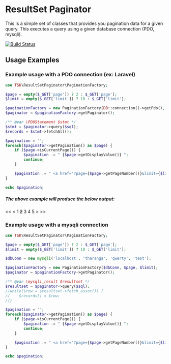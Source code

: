 # ResultSet Paginator
This is a simple set of classes that provides you pagination data for a given query. This executes a query using a given database connection (PDO, mysqli).

[![Build Status](https://travis-ci.org/tharangakothalawala/resultsetpaginator.svg?branch=master)](https://travis-ci.org/tharangakothalawala/resultsetpaginator)

## Usage Examples


### Example usage with a PDO connection (ex: Laravel)
```php
use TSK\ResultSetPaginator\PaginationFactory;

$page = empty($_GET['page']) ? 2 : $_GET['page'];
$limit = empty($_GET['limit']) ? 10 : $_GET['limit'];

$paginationFactory = new PaginationFactory(DB::connection()->getPdo(), $page, $limit);
$paginator = $paginationFactory->getPaginator();

/** @var \PDOStatement $stmt */
$stmt = $paginator->query($sql);
$records = $stmt->fetchAll();

$pagination = '';
foreach($paginator->getPagination() as $page) {
    if ($page->isCurrentPage()) {
        $pagination .= " {$page->getDisplayValue()} ";
        continue;
    }

    $pagination .= " <a href='?page={$page->getPageNumber()}&limit={$limit}'>{$page->getDisplayValue()}</a> ";
}

echo $pagination;

```

##### The above example will produce the below output:
<< < 1 ~~2~~ 3 4 5 > >>

### Example usage with a mysqli connection
```php
use TSK\ResultSetPaginator\PaginationFactory;

$page = empty($_GET['page']) ? 2 : $_GET['page'];
$limit = empty($_GET['limit']) ? 10 : $_GET['limit'];

$dbConn = new mysqli('localhost', 'tharanga', 'qwerty', 'test');

$paginationFactory = new PaginationFactory($dbConn, $page, $limit);
$paginator = $paginationFactory->getPaginator();

/** @var \mysqli_result $resultset */
$resultset = $paginator->query($sql);
//while($row = $resultset->fetch_assoc()) {
//    $records[] = $row;
//}

$pagination = '';
foreach($paginator->getPagination() as $page) {
    if ($page->isCurrentPage()) {
        $pagination .= " {$page->getDisplayValue()} ";
        continue;
    }

    $pagination .= " <a href='?page={$page->getPageNumber()}&limit={$limit}'>{$page->getDisplayValue()}</a> ";
}

echo $pagination;

```
